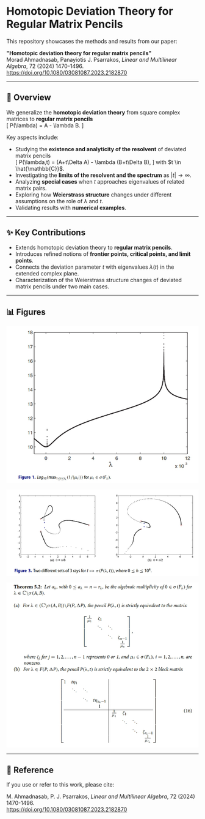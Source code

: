 # Homotopic Deviation Theory for Regular Matrix Pencils  

This repository showcases the methods and results from our paper:  

**"Homotopic deviation theory for regular matrix pencils"**  
Morad Ahmadnasab, Panayiotis J. Psarrakos, *Linear and Multilinear Algebra*, 72 (2024) 1470-1496.  
https://doi.org/10.1080/03081087.2023.2182870

---

## 🔎 Overview  
We generalize the **homotopic deviation theory** from square complex matrices to **regular matrix pencils**  
\[
P(\lambda) = A - \lambda B.
\]  

Key aspects include:  
- Studying the **existence and analyticity of the resolvent** of deviated matrix pencils  
  \[
  P(\lambda,t) = (A+t\Delta A) - \lambda (B+t\Delta B),
  \]
  with $t \in \hat{\mathbb{C}}$.  
- Investigating the **limits of the resolvent and the spectrum** as $|t| \to \infty$.  
- Analyzing **special cases** when $t$ approaches eigenvalues of related matrix pairs.  
- Exploring how **Weierstrass structure** changes under different assumptions on the role of $\lambda$ and $t$.  
- Validating results with **numerical examples**.  

---

## ✨ Key Contributions  
- Extends homotopic deviation theory to **regular matrix pencils**.  
- Introduces refined notions of **frontier points, critical points, and limit points**.  
- Connects the deviation parameter $t$ with eigenvalues $\lambda(t)$ in the extended complex plane.  
- Characterization of the Weierstrass structure changes of deviated matrix pencils under two main cases.  

---
## 📊 Figures
<p align="center">
  <img src="figures/fig1.png" width="800" alt="Scaled plot of $\displaystyle \max_{1\le i \le r_\lambda}\frac{1}{|\mu_i|}$ for $\mu_i\in\sigma(F_\lambda)$.
">
</p>

<p align="center">
  <img src="figures/fig2.png" width="800" alt="Two different sets of three rays for $t \mapsto \sigma(P(\lambda, t))$, one of which originates from infinity, i.e., $+\infty \in \sigma(A,B)$.
">
</p>

<p align="center">
  <img src="figures/fig3.png" width="800" alt="Matrix Pencil Weierstrass Structure Change under deviation">
</p>




---

## 📄 Reference  
If you use or refer to this work, please cite:  

M. Ahmadnasab, P. J. Psarrakos, *Linear and Multilinear Algebra*, 72 (2024) 1470-1496.  
https://doi.org/10.1080/03081087.2023.2182870  

